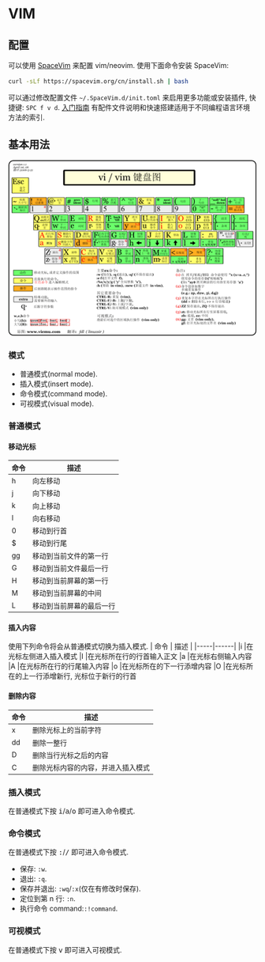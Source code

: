 # VIM

## 配置

可以使用 [SpaceVim](https://spacevim.org/cn/) 来配置 vim/neovim.
使用下面命令安装 SpaceVim:

```bash
curl -sLf https://spacevim.org/cn/install.sh | bash
```

可以通过修改配置文件 `~/.SpaceVim.d/init.toml` 来启用更多功能或安装插件, 快捷键: `SPC f v d`. [入门指南](https://spacevim.org/cn/quick-start-guide/) 有配件文件说明和快速搭建适用于不同编程语言环境方法的索引.

## 基本用法

![](assets/vi-keys.gif)

### 模式

- 普通模式(normal mode).
- 插入模式(insert mode).
- 命令模式(command mode).
- 可视模式(visual mode).

### 普通模式

#### 移动光标

| 命令 | 描述 |
|-----|------|
|h    |向左移动
|j    |向下移动
|k    |向上移动
|l    |向右移动
|0    |移动到行首
|$    |移动到行尾
|gg   |移动到当前文件的第一行
|G    |移动到当前文件最后一行
|H    |移动到当前屏幕的第一行
|M    |移动到当前屏幕的中间
|L    |移动到当前屏幕的最后一行

#### 插入内容

使用下列命令将会从普通模式切换为插入模式.
| 命令 | 描述 |
|-----|------|
|i    |在光标左侧进入插入模式
|I    |在光标所在行的行首输入正文
|a    |在光标右侧输入内容
|A    |在光标所在行的行尾输入内容
|o    |在光标所在的下一行添增内容
|O    |在光标所在的上一行添增新行, 光标位于新行的行首

#### 删除内容

| 命令 | 描述 |
|-----|------|
|x    |删除光标上的当前字符
|dd   |删除一整行
|D    |删除当行光标之后的内容
|C    |删除光标内容的内容，并进入插入模式

### 插入模式

在普通模式下按 <kbd>i</kbd>/<kbd>a</kbd>/<kbd>o</kbd> 即可进入命令模式.

### 命令模式

在普通模式下按 <kbd>:</kbd>/<kbd>/</kbd> 即可进入命令模式.

- 保存: `:w`.
- 退出: `:q`.
- 保存并退出: `:wq`/`:x`(仅在有修改时保存).
- 定位到第 n 行: `:n`.
- 执行命令 command:`:!command`.

### 可视模式

在普通模式下按 <kbd>v</kbd> 即可进入可视模式.
